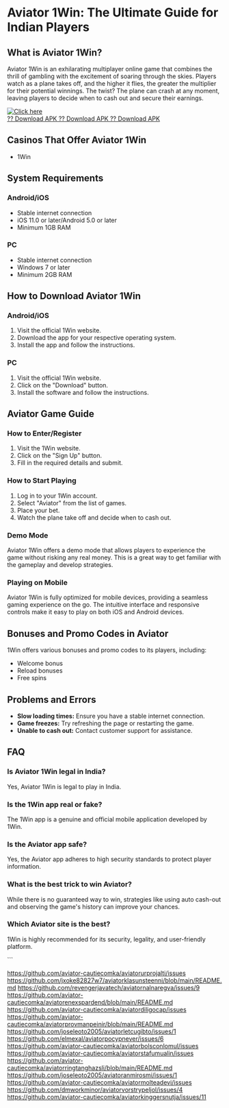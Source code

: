# Aviator 1Win: The Ultimate Guide for Indian Players

## What is Aviator 1Win?

Aviator 1Win is an exhilarating multiplayer online game that combines
the thrill of gambling with the excitement of soaring through the skies.
Players watch as a plane takes off, and the higher it flies, the greater
the multiplier for their potential winnings. The twist? The plane can
crash at any moment, leaving players to decide when to cash out and
secure their earnings.

[![Click
here](https://readscoops.com/wp-content/uploads/2023/03/Readscoop-aviator-1-1.jpg)](https://traff.sbs/deff)\
[?? Download APK ?? Download APK ?? Download
APK](https://traff.sbs/deff)

## Casinos That Offer Aviator 1Win

-   1Win

## System Requirements

### Android/iOS

-   Stable internet connection
-   iOS 11.0 or later/Android 5.0 or later
-   Minimum 1GB RAM

### PC

-   Stable internet connection
-   Windows 7 or later
-   Minimum 2GB RAM

## How to Download Aviator 1Win

### Android/iOS

1.  Visit the official 1Win website.
2.  Download the app for your respective operating system.
3.  Install the app and follow the instructions.

### PC

1.  Visit the official 1Win website.
2.  Click on the "Download" button.
3.  Install the software and follow the instructions.

## Aviator Game Guide

### How to Enter/Register

1.  Visit the 1Win website.
2.  Click on the "Sign Up" button.
3.  Fill in the required details and submit.

### How to Start Playing

1.  Log in to your 1Win account.
2.  Select "Aviator" from the list of games.
3.  Place your bet.
4.  Watch the plane take off and decide when to cash out.

### Demo Mode

Aviator 1Win offers a demo mode that allows players to experience the
game without risking any real money. This is a great way to get familiar
with the gameplay and develop strategies.

### Playing on Mobile

Aviator 1Win is fully optimized for mobile devices, providing a seamless
gaming experience on the go. The intuitive interface and responsive
controls make it easy to play on both iOS and Android devices.

## Bonuses and Promo Codes in Aviator

1Win offers various bonuses and promo codes to its players, including:

-   Welcome bonus
-   Reload bonuses
-   Free spins

## Problems and Errors

-   **Slow loading times:** Ensure you have a stable internet
    connection.
-   **Game freezes:** Try refreshing the page or restarting the game.
-   **Unable to cash out:** Contact customer support for assistance.

## FAQ

### Is Aviator 1Win legal in India?

Yes, Aviator 1Win is legal to play in India.

### Is the 1Win app real or fake?

The 1Win app is a genuine and official mobile application developed by
1Win.

### Is the Aviator app safe?

Yes, the Aviator app adheres to high security standards to protect
player information.

### What is the best trick to win Aviator?

While there is no guaranteed way to win, strategies like using auto
cash-out and observing the game\'s history can improve your chances.

### Which Aviator site is the best?

1Win is highly recommended for its security, legality, and user-friendly
platform.

\`\`\`

https://github.com/aviator-cautiecomka/aviatorurprojalti/issues
https://github.com/jxoke82827w7/aviatorklasunsteenni/blob/main/README.md
https://github.com/revengerjavatech/aviatornalnaregva/issues/9
https://github.com/aviator-cautiecomka/aviatorenexspardend/blob/main/README.md
https://github.com/aviator-cautiecomka/aviatordiligocap/issues
https://github.com/aviator-cautiecomka/aviatorprovmanpeinir/blob/main/README.md
https://github.com/joseleoto2005/aviatorletcugibto/issues/1
https://github.com/elmexal/aviatorpocypnever/issues/6
https://github.com/aviator-cautiecomka/aviatorbolsconlomul/issues
https://github.com/aviator-cautiecomka/aviatorstafumualin/issues
https://github.com/aviator-cautiecomka/aviatorringtanghazsli/blob/main/README.md
https://github.com/joseleoto2005/aviatoranmirosmi/issues/1
https://github.com/aviator-cautiecomka/aviatormolteadevi/issues
https://github.com/dmworkminor/aviatorvorstrypeljol/issues/4
https://github.com/aviator-cautiecomka/aviatorkinggersnutja/issues/11
